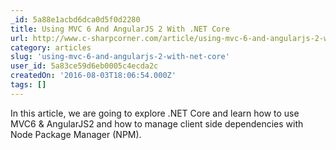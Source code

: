 ```yaml
---
_id: 5a88e1acbd6dca0d5f0d2280
title: Using MVC 6 And AngularJS 2 With .NET Core
url: http://www.c-sharpcorner.com/article/using-mvc-6-and-angularjs-2-with-net-core/
category: articles
slug: 'using-mvc-6-and-angularjs-2-with-net-core'
user_id: 5a83ce59d6eb0005c4ecda2c
createdOn: '2016-08-03T18:06:54.000Z'
tags: []
---
```


In this article, we are going to explore .NET Core and learn how to use MVC6 & AngularJS2 and how to manage client side dependencies with Node Package Manager (NPM).

